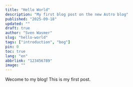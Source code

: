 ```yaml
---
title: "Hello World"
description: "My first blog post on the new Astro blog"
published: "2025-09-18"
updated: ""
draft: true
author: "Sven Wasmer"
slug: "hello-world"
tags: ["introduction", "bog"]
pin: 0
toc: true
lang: "en"
abbrlink: "123456789"
image: ""
---
```


Wecome to my blog! This is my first post.